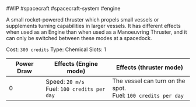 #WIP #spacecraft #spacecraft-system #engine

A small rocket-powered thruster which propels small vessels or supplements turning capabilities in larger vessels. It has different effects when used as an Engine than when used as a Manoeuvring Thruster, and it can only be switched between these modes at a spacedock.

Cost: `300 credits`
Type: Chemical
Slots: 1

| Power Draw | Effects (Engine mode) | Effects (thruster mode) |
| -----------|-----------------------|-------------------------|
| 0 | Speed: `20 m/s`<br>Fuel: `100 credits per day` | The vessel can turn on the spot.<br>Fuel: `100 credits per day` |